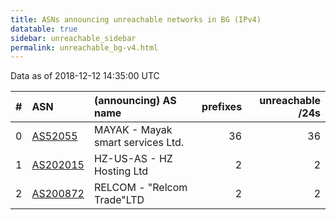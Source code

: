 ```yaml
---
title: ASNs announcing unreachable networks in BG (IPv4)
datatable: true
sidebar: unreachable_sidebar
permalink: unreachable_bg-v4.html
---
```


Data as of 2018-12-12 14:35:00 UTC


<div class="datatable-begin"></div>

|   # | ASN                                      | (announcing) AS name              |   prefixes |   unreachable /24s |
|----:|:-----------------------------------------|:----------------------------------|-----------:|-------------------:|
|   0 | [AS52055](unreachable_AS52055-v4.html)   | MAYAK - Mayak smart services Ltd. |         36 |                 36 |
|   1 | [AS202015](unreachable_AS202015-v4.html) | HZ-US-AS - HZ Hosting Ltd         |          2 |                  2 |
|   2 | [AS200872](unreachable_AS200872-v4.html) | RELCOM - "Relcom Trade"LTD        |          2 |                  2 |

<div class="datatable-end"></div>